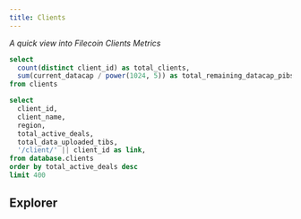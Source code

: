 ```yaml
---
title: Clients
---
```


_A quick view into Filecoin Clients Metrics_

```sql client_stats
select
  count(distinct client_id) as total_clients,
  sum(current_datacap / power(1024, 5)) as total_remaining_datacap_pibs
from clients
```

<Grid cols=4>

<BigValue
  data={client_stats}
  value=total_clients
  title="Clients"
/>


<BigValue
  data={client_stats}
  value=total_remaining_datacap_pibs
  title="Total Remaining Datacap"
  fmt='#,##0 \P\i\B\s'
/>

</Grid>

```sql clients_table
select
  client_id,
  client_name,
  region,
  total_active_deals,
  total_data_uploaded_tibs,
  '/client/' || client_id as link,
from database.clients
order by total_active_deals desc
limit 400
```

## Explorer

<DataTable
  data={clients_table}
  link=link
  search=true
  rowShading=true
  rowLines=false
  rows=30
  downloadable=true
/>
